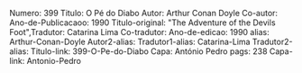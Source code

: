 Numero: 399
Titulo: O Pé do Diabo
Autor: Arthur Conan Doyle
Co-autor: 
Ano-de-Publicacaoo: 1990
Titulo-original: "The Adventure of the Devils Foot",Tradutor: Catarina Lima
Co-tradutor: 
Ano-de-edicao: 1990
alias: Arthur-Conan-Doyle
Autor2-alias: 
Tradutor1-alias: Catarina-Lima
Tradutor2-alias: 
Titulo-link: 399-O-Pe-do-Diabo
Capa: António Pedro
pags: 238
Capa-link: Antonio-Pedro